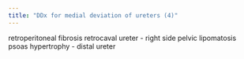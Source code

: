 ```yaml
---
title: "DDx for medial deviation of ureters (4)"
---
```

retroperitoneal fibrosis
retrocaval ureter - right side
pelvic lipomatosis
psoas hypertrophy - distal ureter


